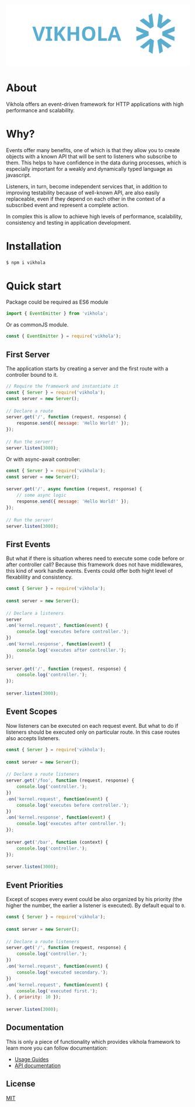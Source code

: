 <div align="center"><img src="https://raw.githubusercontent.com/vikhola/graphics/9dcfa63177e8b5a505026f7315e563a161e824dc/snowflake_banner.svg"/></div>

# About

Vikhola offers an event-driven framework for HTTP applications with high performance and scalability. 

# Why?

Events offer many benefits, one of which is that they allow you to create objects with a known API that will be sent to listeners who subscribe to them. This helps to have confidence in the data during processes, which is especially important for a weakly and dynamically typed language as javascript.

Listeners, in turn, become independent services that, in addition to improving testability because of well-known API, are also easily replaceable, even if they depend on each other in the context of a subscribed event and represent a complete action.

In complex this is allow to achieve high levels of performance, scalability, consistency and testing in application development.

# Installation

```sh
$ npm i vikhola
```

# Quick start

Package could be required as ES6 module 

```js
import { EventEmitter } from 'vikhola';
```

Or as commonJS module.

```js
const { EventEmitter } = require('vikhola');
```

## First Server

The application starts by creating a server and the first route with a controller bound to it.

```js
// Require the framework and instantiate it
const { Server } = require('vikhola');
const server = new Server();

// Declare a route
server.get('/', function (request, response) {
	response.send({ message: 'Hello World!' });
});

// Run the server!
server.listen(3000);
```

Or with async-await controller:

```js
const { Server } = require('vikhola');
const server = new Server();

server.get('/', async function (request, response) {
	// some async logic
	response.send({ message: 'Hello World!' });
});

// Run the server!
server.listen(3000);
```

## First Events

But what if there is situation wheres need to execute some code before or after controller call? Because this framework does not have middlewares, this kind of work handle events. Events could offer both hight level of flexablility and consistency.

```js 
const { Server } = require('vikhola');

const server = new Server();

// Declare a listeners
server
.on('kernel.request', function(event) {
    console.log('executes before controller.');
})
.on('kernel.response', function(event) {
    console.log('executes after controller.');
});

server.get('/', function (request, response) {
    console.log('controller.');
});

server.listen(3000);
```

## Event Scopes

Now listeners can be executed on each request event. But what to do if listeners should be executed only on particular route. In this case routes also accepts listeners.

```js
const { Server } = require('vikhola');

const server = new Server();

// Declare a route listeners 
server.get('/foo', function (request, response) {
    console.log('controller.');
})
.on('kernel.request', function(event) {
    console.log('executes before controller.');
})
.on('kernel.response', function(event) {
    console.log('executes after controller.');
});

server.get('/bar', function (context) {
    console.log('controller.');
});

server.listen(3000);
```

## Event Priorities

Except of scopes every event could be also organized by his priority (the higher the number, the earlier a listener is executed). By default equal to `0`.

```js
const { Server } = require('vikhola');

const server = new Server();

// Declare a route listeners 
server.get('/', function (request, response) {
    console.log('controller.');
})
.on('kernel.request', function(event) {
    console.log('executed secondary.');
})
.on('kernel.request', function(event) {
    console.log('executed first.');
}, { priority: 10 });

server.listen(3000);
```

## Documentation

This is only a piece of functionality which provides vikhola framework to learn more you can follow documentation:

 - [Usage Guides](https://github.com/vikhola/vikhola/tree/main/docs/guides)
 - [API documentation](https://github.com/vikhola/vikhola/tree/main/docs/api)

## License

[MIT](https://github.com/vikhola/vikhola/blob/main/LICENSE)